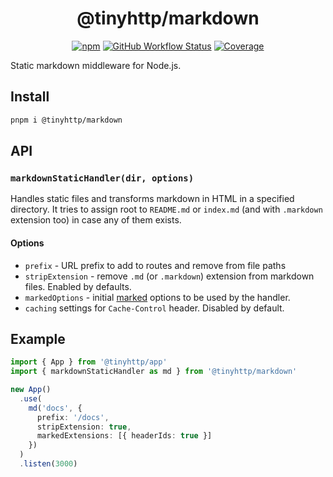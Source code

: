 <div align="center">

# @tinyhttp/markdown

[![npm][npm-img]][npm-url] [![GitHub Workflow Status][gh-actions-img]][github-actions] [![Coverage][cov-img]][cov-url]

</div>

Static markdown middleware for Node.js.

## Install

```sh
pnpm i @tinyhttp/markdown
```

## API

### `markdownStaticHandler(dir, options)`

Handles static files and transforms markdown in HTML in a specified directory. It tries to assign root to `README.md` or `index.md` (and with `.markdown` extension too) in case any of them exists.

#### Options

- `prefix` - URL prefix to add to routes and remove from file paths
- `stripExtension` - remove `.md` (or `.markdown`) extension from markdown files. Enabled by defaults.
- `markedOptions` - initial [marked](https://github.com/markedjs/marked) options to be used by the handler.
- `caching` settings for `Cache-Control` header. Disabled by default.

## Example

```ts
import { App } from '@tinyhttp/app'
import { markdownStaticHandler as md } from '@tinyhttp/markdown'

new App()
  .use(
    md('docs', {
      prefix: '/docs',
      stripExtension: true,
      markedExtensions: [{ headerIds: true }]
    })
  )
  .listen(3000)
```

[npm-url]: https://npmjs.com/package/@tinyhttp/markdown
[github-actions]: https://github.com/tinyhttp/markdown/actions
[gh-actions-img]: https://img.shields.io/github/workflow/status/tinyhttp/markdown/CI?style=for-the-badge&logo=github&label=&color=hotpink
[cov-img]: https://img.shields.io/coveralls/github/tinyhttp/markdown?style=for-the-badge&color=hotpink
[cov-url]: https://coveralls.io/github/tinyhttp/markdown
[npm-img]: https://img.shields.io/npm/dt/@tinyhttp/markdown?style=for-the-badge&color=hotpink
